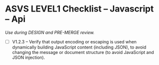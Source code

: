 # ASVS LEVEL1 Checklist – Javascript – Api

_Use during DESIGN and PRE-MERGE review._

- [ ] V1.2.3 – Verify that output encoding or escaping is used when dynamically building JavaScript content (including JSON), to avoid changing the message or document structure (to avoid JavaScript and JSON injection).
